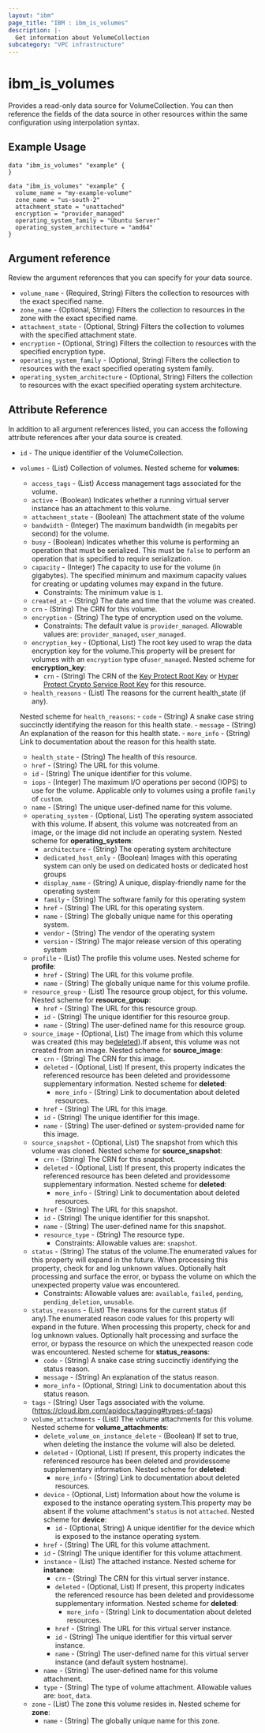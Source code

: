```yaml
---
layout: "ibm"
page_title: "IBM : ibm_is_volumes"
description: |-
  Get information about VolumeCollection
subcategory: "VPC infrastructure"
---
```


# ibm_is_volumes

Provides a read-only data source for VolumeCollection. You can then reference the fields of the data source in other resources within the same configuration using interpolation syntax.

## Example Usage

```hcl
data "ibm_is_volumes" "example" {
}
```
```hcl
data "ibm_is_volumes" "example" {
  volume_name = "my-example-volume"
  zone_name = "us-south-2"
  attachment_state = "unattached"
  encryption = "provider_managed"
  operating_system_family = "Ubuntu Server"
  operating_system_architecture = "amd64"
}
```

## Argument reference
Review the argument references that you can specify for your data source. 

- `volume_name` - (Required, String) Filters the collection to resources with the exact specified name.
- `zone_name` - (Optional, String) Filters the collection to resources in the zone with the exact specified name.
- `attachment_state` - (Optional, String) Filters the collection to volumes with the specified attachment state.
- `encryption` - (Optional, String) Filters the collection to resources with the specified encryption type.
- `operating_system_family` - (Optional, String) Filters the collection to resources with the exact specified operating system family.
- `operating_system_architecture` - (Optional, String) Filters the collection to resources with the exact specified operating system architecture.
## Attribute Reference

In addition to all argument references listed, you can access the following attribute references after your data source is created.

- `id` - The unique identifier of the VolumeCollection.
- `volumes` - (List) Collection of volumes.
	Nested scheme for **volumes**:
	- `access_tags`  - (List) Access management tags associated for the volume.
	- `active` - (Boolean) Indicates whether a running virtual server instance has an attachment to this volume.
	- `attachment_state` - (Boolean) The attachment state of the volume
	- `bandwidth` - (Integer) The maximum bandwidth (in megabits per second) for the volume.
	- `busy` - (Boolean) Indicates whether this volume is performing an operation that must be serialized. This must be `false` to perform an operation that is specified to require serialization.
	- `capacity` - (Integer) The capacity to use for the volume (in gigabytes). The specified minimum and maximum capacity values for creating or updating volumes may expand in the future.
	  - Constraints: The minimum value is `1`.
	- `created_at` - (String) The date and time that the volume was created.
	- `crn` - (String) The CRN for this volume.
	- `encryption` - (String) The type of encryption used on the volume.
	  - Constraints: The default value is `provider_managed`. Allowable values are: `provider_managed`, `user_managed`.
	- `encryption_key` - (Optional, List) The root key used to wrap the data encryption key for the volume.This property will be present for volumes with an `encryption` type of`user_managed`.
	Nested scheme for **encryption_key**:
		- `crn` - (String) The CRN of the [Key Protect Root Key](https://cloud.ibm.com/docs/key-protect?topic=key-protect-getting-started-tutorial) or [Hyper Protect Crypto Service Root Key](https://cloud.ibm.com/docs/hs-crypto?topic=hs-crypto-get-started) for this resource.
	- `health_reasons` - (List) The reasons for the current health_state (if any).
	
  	Nested scheme for `health_reasons`:
  		- `code` - (String) A snake case string succinctly identifying the reason for this health state.
  		- `message` - (String) An explanation of the reason for this health state.
  		- `more_info` - (String) Link to documentation about the reason for this health state.
	- `health_state` - (String) The health of this resource.
	- `href` - (String) The URL for this volume.
	- `id` - (String) The unique identifier for this volume.
	- `iops` - (Integer) The maximum I/O operations per second (IOPS) to use for the volume. Applicable only to volumes using a profile `family` of `custom`.
	- `name` - (String) The unique user-defined name for this volume.
	- `operating_system` - (Optional, List) The operating system associated with this volume. If absent, this volume was notcreated from an image, or the image did not include an operating system.
		Nested scheme for **operating_system**:
		- `architecture` - (String) The operating system architecture
		- `dedicated_host_only` - (Boolean) Images with this operating system can only be used on dedicated hosts or dedicated host groups
		- `display_name` - (String) A unique, display-friendly name for the operating system
		- `family` - (String) The software family for this operating system
		- `href` - (String) The URL for this operating system.
		- `name` - (String) The globally unique name for this operating system.
		- `vendor` - (String) The vendor of the operating system
		- `version` - (String) The major release version of this operating system
	- `profile` - (List) The profile this volume uses.
		Nested scheme for **profile**:
		- `href` - (String) The URL for this volume profile.
		- `name` - (String) The globally unique name for this volume profile.
	- `resource_group` - (List) The resource group object, for this volume.
		Nested scheme for **resource_group**:
		- `href` - (String) The URL for this resource group.
		- `id` - (String) The unique identifier for this resource group.
		- `name` - (String) The user-defined name for this resource group.
	- `source_image` - (Optional, List) The image from which this volume was created (this may be[deleted](https://cloud.ibm.com/apidocs/vpc#deleted-resources)).If absent, this volume was not created from an image.
		Nested scheme for **source_image**:
		- `crn` - (String) The CRN for this image.
		- `deleted` - (Optional, List) If present, this property indicates the referenced resource has been deleted and providessome supplementary information.
			Nested scheme for **deleted**:
			- `more_info` - (String) Link to documentation about deleted resources.
		- `href` - (String) The URL for this image.
		- `id` - (String) The unique identifier for this image.
		- `name` - (String) The user-defined or system-provided name for this image.
	- `source_snapshot` - (Optional, List) The snapshot from which this volume was cloned.
		Nested scheme for **source_snapshot**:
		- `crn` - (String) The CRN for this snapshot.
		- `deleted` - (Optional, List) If present, this property indicates the referenced resource has been deleted and providessome supplementary information.
			Nested scheme for **deleted**:
			- `more_info` - (String) Link to documentation about deleted resources.
		- `href` - (String) The URL for this snapshot.
		- `id` - (String) The unique identifier for this snapshot.
		- `name` - (String) The user-defined name for this snapshot.
		- `resource_type` - (String) The resource type.
		  - Constraints: Allowable values are: `snapshot`.
	- `status` - (String) The status of the volume.The enumerated values for this property will expand in the future. When processing this property, check for and log unknown values. Optionally halt processing and surface the error, or bypass the volume on which the unexpected property value was encountered.
	  - Constraints: Allowable values are: `available`, `failed`, `pending`, `pending_deletion`, `unusable`.
	- `status_reasons` - (List) The reasons for the current status (if any).The enumerated reason code values for this property will expand in the future. When processing this property, check for and log unknown values. Optionally halt processing and surface the error, or bypass the resource on which the unexpected reason code was encountered.
		Nested scheme for **status_reasons**:
		- `code` - (String) A snake case string succinctly identifying the status reason.
		- `message` - (String) An explanation of the status reason.
		- `more_info` - (Optional, String) Link to documentation about this status reason.
	- `tags` - (String) User Tags associated with the volume. (https://cloud.ibm.com/apidocs/tagging#types-of-tags)
	- `volume_attachments` - (List) The volume attachments for this volume.
		Nested scheme for **volume_attachments**:
		- `delete_volume_on_instance_delete` - (Boolean) If set to true, when deleting the instance the volume will also be deleted.
		- `deleted` - (Optional, List) If present, this property indicates the referenced resource has been deleted and providessome supplementary information.
			Nested scheme for **deleted**:
			- `more_info` - (String) Link to documentation about deleted resources.
		- `device` - (Optional, List) Information about how the volume is exposed to the instance operating system.This property may be absent if the volume attachment's `status` is not `attached`.
			Nested scheme for **device**:
			- `id` - (Optional, String) A unique identifier for the device which is exposed to the instance operating system.
		- `href` - (String) The URL for this volume attachment.
		- `id` - (String) The unique identifier for this volume attachment.
		- `instance` - (List) The attached instance.
			Nested scheme for **instance**:
			- `crn` - (String) The CRN for this virtual server instance.
			- `deleted` - (Optional, List) If present, this property indicates the referenced resource has been deleted and providessome supplementary information.
				Nested scheme for **deleted**:
				- `more_info` - (String) Link to documentation about deleted resources.
			- `href` - (String) The URL for this virtual server instance.
			- `id` - (String) The unique identifier for this virtual server instance.
			- `name` - (String) The user-defined name for this virtual server instance (and default system hostname).
		- `name` - (String) The user-defined name for this volume attachment.
		- `type` - (String) The type of volume attachment. Allowable values are: `boot`, `data`.
	- `zone` - (List) The zone this volume resides in.
		Nested scheme for **zone**:
		- `name` - (String) The globally unique name for this zone.

